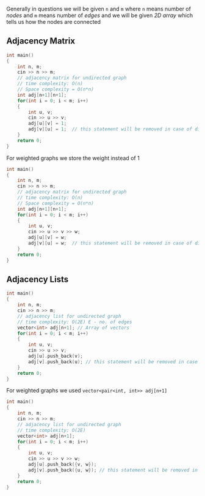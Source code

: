 Generally in questions we will be given `n` and `m` where `n` means number of *nodes* and `m` means number of *edges* and we will be given *2D array* which tells us how the nodes are connected

## Adjacency Matrix
```cpp
int main()
{
    int n, m;
    cin >> n >> m;
    // adjacency matrix for undirected graph
    // time complexity: O(n)
    // Space complexity = O(n*n)
    int adj[n+1][n+1];
    for(int i = 0; i < m; i++)
    {
        int u, v;
        cin >> u >> v;
        adj[u][v] = 1;
        adj[v][u] = 1;  // this statement will be removed in case of directed graph
    }
    return 0;
}
```

For weighted graphs we store the weight instead of 1
```cpp
int main()
{
    int n, m;
    cin >> n >> m;
    // adjacency matrix for undirected graph
    // time complexity: O(n)
    // Space complexity = O(n*n)
    int adj[n+1][n+1];
    for(int i = 0; i < m; i++)
    {
        int u, v;
        cin >> u >> v >> w;
        adj[u][v] = w;
        adj[v][u] = w;  // this statement will be removed in case of directed graph
    }
    return 0;
}
```

## Adjacency Lists
```cpp
int main()
{
    int n, m;
    cin >> n >> m;
    // adjacency list for undirected graph
    // time complexity: O(2E) E - no. of edges
    vector<int> adj[n+1]; // Array of vectors
    for(int i = 0; i < m; i++)
    {
        int u, v;
        cin >> u >> v;
        adj[u].push_back(v);
        adj[v].push_back(u); // this statement will be removed in case of directed graph
    }
    return 0;
}
```

For weighted graphs we used `vector<pair<int, int>> adj[n+1]`
```cpp
int main()
{
    int n, m;
    cin >> n >> m;
    // adjacency list for undirected graph
    // time complexity: O(2E)
    vector<int> adj[n+1];
    for(int i = 0; i < m; i++)
    {
        int u, v;
        cin >> u >> v >> w;
        adj[u].push_back({v, w});
        adj[v].push_back({u, w}); // this statement will be removed in case of directed graph
    }
    return 0;
}
```


